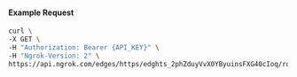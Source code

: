 <!-- Code generated for API Clients. DO NOT EDIT. -->

#### Example Request

```bash
curl \
-X GET \
-H "Authorization: Bearer {API_KEY}" \
-H "Ngrok-Version: 2" \
https://api.ngrok.com/edges/https/edghts_2phZduyVvX0YByuinsFXG40cIoq/routes/edghtsrt_2phZe0c95Os7cWBNrc80oA7sMda/compression
```
